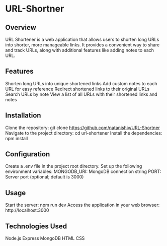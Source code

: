 # URL-Shortner

## Overview

URL Shortener is a web application that allows users to shorten long URLs into shorter, more manageable links. It provides a convenient way to share and track URLs, along with additional features like adding notes to each URL.

## Features
Shorten long URLs into unique shortened links
Add custom notes to each URL for easy reference
Redirect shortened links to their original URLs
Search URLs by note
View a list of all URLs with their shortened links and notes


## Installation


Clone the repository: git clone https://github.com/natanishiv/URL-Shortner
Navigate to the project directory: cd url-shortener
Install the dependencies: npm install


## Configuration


Create a .env file in the project root directory.
Set up the following environment variables:
MONGODB_URI: MongoDB connection string
PORT: Server port (optional; default is 3000)


## Usage
Start the server: npm run dev
Access the application in your web browser: http://localhost:3000


## Technologies Used
Node.js
Express
MongoDB
HTML
CSS
